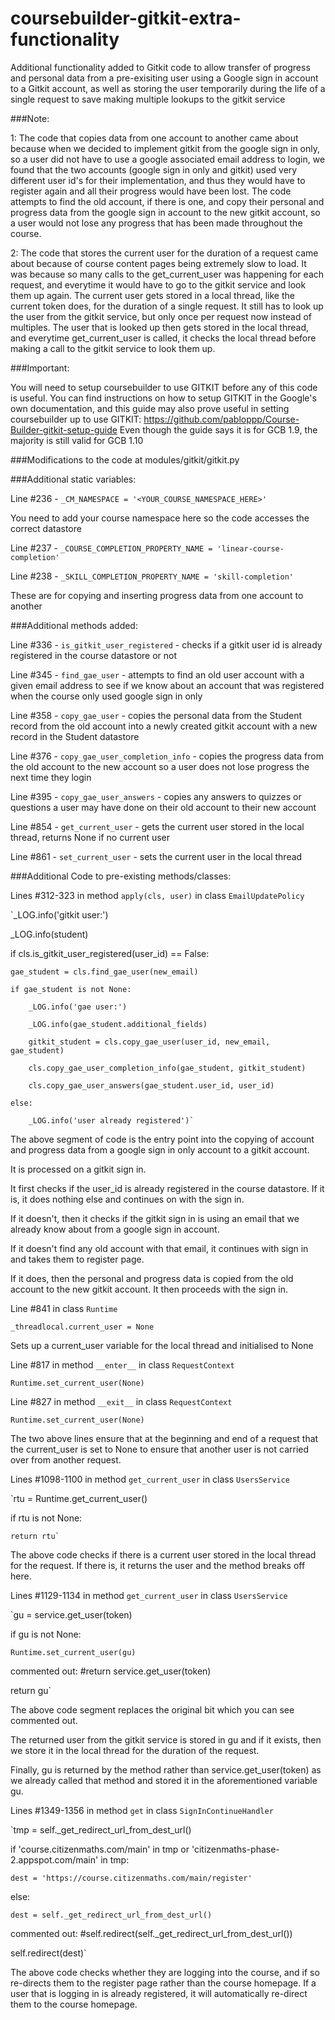 # coursebuilder-gitkit-extra-functionality
Additional functionality added to Gitkit code to allow transfer of progress and personal data from a pre-exisiting user using a Google sign in account to a Gitkit account, as well as storing the user temporarily during the life of a single request to save making multiple lookups to the gitkit service

###Note:

1: The code that copies data from one account to another came about because when we decided to implement gitkit from the google sign in only, so a user did not have to use a google associated email address to login,
we found that the two accounts (google sign in only and gitkit) used very different user id's for their implementation, and thus they would have to register again and all their progress would have been lost.
The code attempts to find the old account, if there is one, and copy their personal and progress data from the google sign in account to the new gitkit account, so a user would not lose any progress that
has been made throughout the course.

2: The code that stores the current user for the duration of a request came about because of course content pages being extremely slow to load.
It was because so many calls to the get_current_user was happening for each request, and everytime it would have to go to the gitkit service and look them up again.
The current user gets stored in a local thread, like the current token does, for the duration of a single request.
It still has to look up the user from the gitkit service, but only once per request now instead of multiples. The user that is looked up then gets stored in the local thread,
and everytime get_current_user is called, it checks the local thread before making a call to the gitkit service to look them up.


###Important:

You will need to setup coursebuilder to use GITKIT before any of this code is useful.
You can find instructions on how to setup GITKIT in the Google's own documentation,
and this guide may also prove useful in setting coursebuilder up to use GITKIT: https://github.com/pabloppp/Course-Builder-gitkit-setup-guide
Even though the guide says it is for GCB 1.9, the majority is still valid for GCB 1.10


###Modifications to the code at modules/gitkit/gitkit.py

###Additional static variables:

Line #236 - `_CM_NAMESPACE = '<YOUR_COURSE_NAMESPACE_HERE>'`

You need to add your course namespace here so the code accesses the correct datastore

Line #237 - `_COURSE_COMPLETION_PROPERTY_NAME = 'linear-course-completion'`

Line #238 - `_SKILL_COMPLETION_PROPERTY_NAME = 'skill-completion'`

These are for copying and inserting progress data from one account to another


###Additional methods added:

Line #336 - `is_gitkit_user_registered` - checks if a gitkit user id is already registered in the course datastore or not

Line #345 - `find_gae_user` - attempts to find an old user account with a given email address to see if we know about an account that was registered when the course only used google sign in only

Line #358 - `copy_gae_user` - copies the personal data from the Student record from the old account into a newly created gitkit account with a new record in the Student datastore

Line #376 - `copy_gae_user_completion_info` - copies the progress data from the old account to the new account so a user does not lose progress the next time they login

Line #395 - `copy_gae_user_answers` - copies any answers to quizzes or questions a user may have done on their old account to their new account


Line #854 - `get_current_user` - gets the current user stored in the local thread, returns None if no current user

Line #861 - `set_current_user` - sets the current user in the local thread


###Additional Code to pre-existing methods/classes:

Lines #312-323 in method `apply(cls, user)` in class `EmailUpdatePolicy`

`_LOG.info('gitkit user:')

_LOG.info(student)

if cls.is_gitkit_user_registered(user_id) == False:

    gae_student = cls.find_gae_user(new_email)

    if gae_student is not None:

        _LOG.info('gae user:')

        _LOG.info(gae_student.additional_fields)

        gitkit_student = cls.copy_gae_user(user_id, new_email, gae_student)

        cls.copy_gae_user_completion_info(gae_student, gitkit_student)

        cls.copy_gae_user_answers(gae_student.user_id, user_id)

    else:

        _LOG.info('user already registered')`

		
The above segment of code is the entry point into the copying of account and progress data from a google sign in only account to a gitkit account.

It is processed on a gitkit sign in.

It first checks if the user_id is already registered in the course datastore. If it is, it does nothing else and continues on with the sign in.

If it doesn't, then it checks if the gitkit sign in is using an email that we already know about from a google sign in account.

If it doesn't find any old account with that email, it continues with sign in and takes them to register page.

If it does, then the personal and progress data is copied from the old account to the new gitkit account. It then proceeds with the sign in.


Line #841 in class `Runtime`

`_threadlocal.current_user = None`

Sets up a current_user variable for the local thread and initialised to None


Line #817 in method `__enter__` in class `RequestContext`

`Runtime.set_current_user(None)`


Line #827 in method `__exit__` in class `RequestContext`

`Runtime.set_current_user(None)`


The two above lines ensure that at the beginning and end of a request that the current_user is set to None to ensure that another user is not carried over from another request.


Lines #1098-1100 in method `get_current_user` in class `UsersService`

`rtu = Runtime.get_current_user()

if rtu is not None:

    return rtu`


The above code checks if there is a current user stored in the local thread for the request. If there is, it returns the user and the method breaks off here.


Lines #1129-1134 in method `get_current_user` in class `UsersService`

`gu = service.get_user(token)

if gu is not None:

    Runtime.set_current_user(gu)

commented out: #return service.get_user(token)

return gu`


The above code segment replaces the original bit which you can see commented out.

The returned user from the gitkit service is stored in gu and if it exists, then we store it in the local thread for the duration of the request.

Finally, gu is returned by the method rather than service.get_user(token) as we already called that method and stored it in the aforementioned variable gu.


Lines #1349-1356 in method `get` in class `SignInContinueHandler`

`tmp = self._get_redirect_url_from_dest_url()

if 'course.citizenmaths.com/main' in tmp or 'citizenmaths-phase-2.appspot.com/main' in tmp:

    dest = 'https://course.citizenmaths.com/main/register'

else:

    dest = self._get_redirect_url_from_dest_url()

commented out: #self.redirect(self._get_redirect_url_from_dest_url())

self.redirect(dest)`


The above code checks whether they are logging into the course, and if so re-directs them to the register page rather than the course homepage.
If a user that is logging in is already registered, it will automatically re-direct them to the course homepage.

